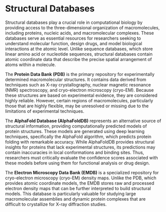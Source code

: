 # Structural Databases

Structural databases play a crucial role in computational biology by providing access to the three-dimensional organization of macromolecules, including proteins, nucleic acids, and macromolecular complexes.
These databases serve as essential resources for researchers seeking to understand molecular function, design drugs, and model biological interactions at the atomic level.
Unlike sequence databases, which store linear amino acid or nucleotide sequences, structural databases contain atomic coordinate data that describe the precise spatial arrangement of atoms within a molecule.

The **Protein Data Bank (PDB)** is the primary repository for experimentally determined macromolecular structures.
It contains data derived from techniques such as X-ray crystallography, nuclear magnetic resonance (NMR) spectroscopy, and cryo-electron microscopy (cryo-EM).
Because these structures are based on experimental evidence, they are considered highly reliable.
However, certain regions of macromolecules, particularly those that are highly flexible, may be unresolved or missing due to the limitations of experimental techniques.

The **AlphaFold Database (AlphaFoldDB)** represents an alternative source of structural information, providing computationally predicted models of protein structures.
These models are generated using deep learning techniques, specifically the AlphaFold algorithm, which predicts protein folding with remarkable accuracy.
While AlphaFoldDB provides structural insights for proteins that lack experimental structures, its predictions may contain inaccuracies in local conformations and binding sites.
Thus, researchers must critically evaluate the confidence scores associated with these models before using them for functional analysis or drug design.

The **Electron Microscopy Data Bank (EMDB)** is a specialized repository for cryo-electron microscopy (cryo-EM) density maps.
Unlike the PDB, which provides atomic coordinate models, the EMDB stores raw and processed electron density maps that can be further interpreted to build structural models.
This database is particularly valuable for studying large macromolecular assemblies and dynamic protein complexes that are difficult to crystallize for X-ray diffraction studies.
